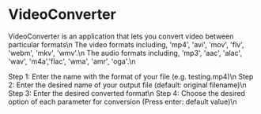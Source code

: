 # VideoConverter
VideoConverter is an application that lets you convert video between particular formats\n
The video formats including, 'mp4', 'avi', 'mov', 'flv', 'webm', 'mkv', 'wmv'.\n
The audio formats including, 'mp3', 'aac', 'alac', 'wav', 'm4a','flac', 'wma', 'amr', 'oga'.\n

Step 1: Enter the name with the format of your file (e.g. testing.mp4)\n
Step 2: Enter the desired name of your output file (default: original filename)\n
Step 3: Enter the desired converted format\n
Step 4: Choose the desired option of each parameter for conversion (Press enter: default value)\n

